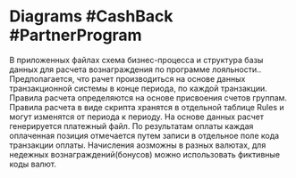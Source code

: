# Diagrams #CashBack #PartnerProgram
 В приложенных файлах схема бизнес-процесса и структура базы данных для расчета вознаграждения по программе лояльности..
Предполагается, что рачет производиться на основе данных транзакционной системы в конце периода, по каждой транзакции. 
Правила расчета определяются на основе присвоения счетов группам. Правила расчета в виде скрипта хранятся в отдельной 
таблице Rules и могут изменятся от периода к периоду. На основе данных расчет генерируется платежный файл. 
По результатам оплаты каждая оплаченная позиция отмечается путем записи в отдельное поле кода транзакции оплаты.
Начисления аозможны в разных валютах, для недежных вознаграждений(бонусов) можно использовать фиктивные коды валют.

